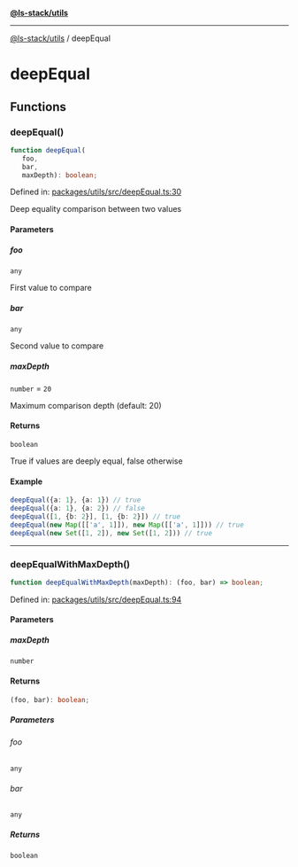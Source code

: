 [**@ls-stack/utils**](README.md)

***

[@ls-stack/utils](modules.md) / deepEqual

# deepEqual

## Functions

### deepEqual()

```ts
function deepEqual(
   foo, 
   bar, 
   maxDepth): boolean;
```

Defined in: [packages/utils/src/deepEqual.ts:30](https://github.com/lucasols/utils/blob/main/packages/utils/src/deepEqual.ts#L30)

Deep equality comparison between two values

#### Parameters

##### foo

`any`

First value to compare

##### bar

`any`

Second value to compare

##### maxDepth

`number` = `20`

Maximum comparison depth (default: 20)

#### Returns

`boolean`

True if values are deeply equal, false otherwise

#### Example

```ts
deepEqual({a: 1}, {a: 1}) // true
deepEqual({a: 1}, {a: 2}) // false
deepEqual([1, {b: 2}], [1, {b: 2}]) // true
deepEqual(new Map([['a', 1]]), new Map([['a', 1]])) // true
deepEqual(new Set([1, 2]), new Set([1, 2])) // true
```

***

### deepEqualWithMaxDepth()

```ts
function deepEqualWithMaxDepth(maxDepth): (foo, bar) => boolean;
```

Defined in: [packages/utils/src/deepEqual.ts:94](https://github.com/lucasols/utils/blob/main/packages/utils/src/deepEqual.ts#L94)

#### Parameters

##### maxDepth

`number`

#### Returns

```ts
(foo, bar): boolean;
```

##### Parameters

###### foo

`any`

###### bar

`any`

##### Returns

`boolean`
